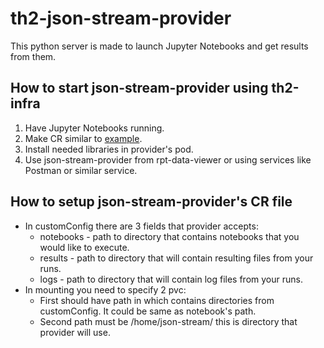 # th2-json-stream-provider

This python server is made to launch Jupyter Notebooks and get results from them.

## How to start json-stream-provider using th2-infra

1. Have Jupyter Notebooks running.
2. Make CR similar to [example](example-cr.yaml).
3. Install needed libraries in provider's pod.
4. Use json-stream-provider from rpt-data-viewer or using services like Postman or similar service.

## How to setup json-stream-provider's CR file

- In customConfig there are 3 fields that provider accepts:
  - notebooks - path to directory that contains notebooks that you would like to execute.
  - results - path to directory that will contain resulting files from your runs.
  - logs - path to directory that will contain log files from your runs.
- In mounting you need to specify 2 pvc:
  - First should have path in which contains directories from customConfig. It could be same as notebook's path.
  - Second path must be /home/json-stream/ this is directory that provider will use.
